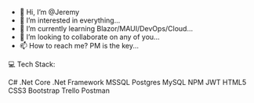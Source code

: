- 👋 Hi, I’m @Jeremy
- 👀 I’m interested in everything...
- 🌱 I’m currently learning Blazor/MAUI/DevOps/Cloud...
- 💞️ I’m looking to collaborate on any of you...
- 📫 How to reach me? PM is the key...

<!---
JJC3483/JJC3483 is a ✨ special ✨ repository because its `README.md` (this file) appears on your GitHub profile.
You can click the Preview link to take a look at your changes.
--->
💻 Tech Stack:
<div></div>
</hr>
C# .Net Core .Net Framework MSSQL Postgres MySQL NPM JWT HTML5 CSS3 Bootstrap Trello Postman
